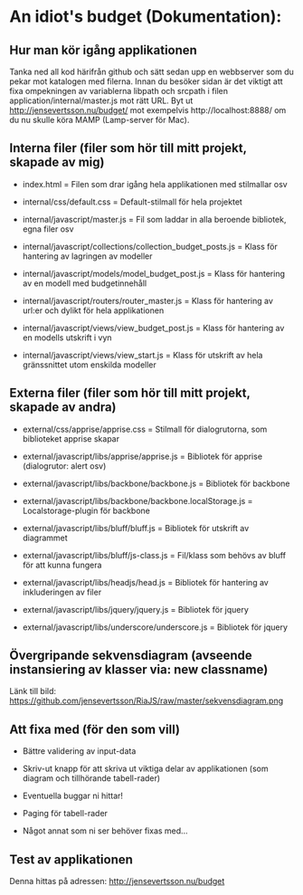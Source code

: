 # An idiot's budget (Dokumentation):

## Hur man kör igång applikationen

Tanka ned all kod härifrån github och sätt sedan upp en webbserver
som du pekar mot katalogen med filerna. Innan du besöker sidan är det
viktigt att fixa ompekningen av variablerna libpath och srcpath i filen
application/internal/master.js mot rätt URL. Byt ut http://jensevertsson.nu/budget/
mot exempelvis http://localhost:8888/ om du nu skulle köra MAMP (Lamp-server för Mac).

## Interna filer (filer som hör till mitt projekt, skapade av mig)

- index.html = Filen som drar igång hela applikationen med stilmallar osv

- internal/css/default.css = Default-stilmall för hela projektet

- internal/javascript/master.js = Fil som laddar in alla beroende bibliotek, egna filer osv

- internal/javascript/collections/collection_budget_posts.js = Klass för hantering av lagringen av modeller

- internal/javascript/models/model_budget_post.js = Klass för hantering av en modell med budgetinnehåll

- internal/javascript/routers/router_master.js = Klass för hantering av url:er och dylikt för hela applikationen

- internal/javascript/views/view_budget_post.js = Klass för hantering av en modells utskrift i vyn

- internal/javascript/views/view_start.js = Klass för utskrift av hela gränssnittet utom enskilda modeller

## Externa filer (filer som hör till mitt projekt, skapade av andra)

- external/css/apprise/apprise.css = Stilmall för dialogrutorna, som biblioteket apprise skapar

- external/javascript/libs/apprise/apprise.js = Bibliotek för apprise (dialogrutor: alert osv)

- external/javascript/libs/backbone/backbone.js = Bibliotek för backbone

- external/javascript/libs/backbone/backbone.localStorage.js = Localstorage-plugin för backbone 

- external/javascript/libs/bluff/bluff.js = Bibliotek för utskrift av diagrammet

- external/javascript/libs/bluff/js-class.js = Fil/klass som behövs av bluff för att kunna fungera

- external/javascript/libs/headjs/head.js = Bibliotek för hantering av inkluderingen av filer

- external/javascript/libs/jquery/jquery.js = Bibliotek för jquery

- external/javascript/libs/underscore/underscore.js = Bibliotek för jquery

## Övergripande sekvensdiagram (avseende instansiering av klasser via: new classname)

Länk till bild: https://github.com/jensevertsson/RiaJS/raw/master/sekvensdiagram.png

## Att fixa med (för den som vill)

- Bättre validering av input-data

- Skriv-ut knapp för att skriva ut viktiga delar av applikationen (som diagram och tillhörande tabell-rader)

- Eventuella buggar ni hittar!

- Paging för tabell-rader

- Något annat som ni ser behöver fixas med…

## Test av applikationen

Denna hittas på adressen: http://jensevertsson.nu/budget